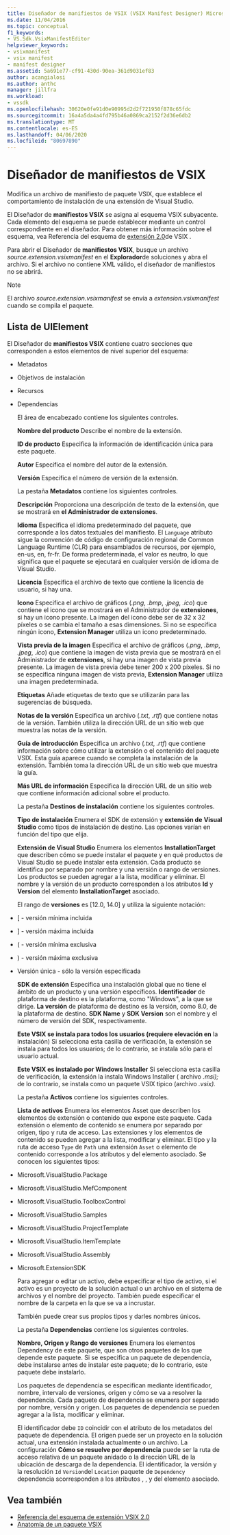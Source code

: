 ```yaml
---
title: Diseñador de manifiestos de VSIX (VSIX Manifest Designer) Microsoft Docs
ms.date: 11/04/2016
ms.topic: conceptual
f1_keywords:
- VS.Sdk.VsixManifestEditor
helpviewer_keywords:
- vsixmanifest
- vsix manifest
- manifest designer
ms.assetid: 5a691e77-cf91-430d-90ea-361d9031ef83
author: acangialosi
ms.author: anthc
manager: jillfra
ms.workload:
- vssdk
ms.openlocfilehash: 30620e0fe91d0e90995d2d2f721950f878c65fdc
ms.sourcegitcommit: 16a4a5da4a4fd795b46a0869ca2152f2d36e6db2
ms.translationtype: MT
ms.contentlocale: es-ES
ms.lasthandoff: 04/06/2020
ms.locfileid: "80697890"
---
```

# <a name="vsix-manifest-designer"></a>Diseñador de manifiestos de VSIX
Modifica un archivo de manifiesto de paquete VSIX, que establece el comportamiento de instalación de una extensión de Visual Studio.

 El Diseñador de **manifiestos VSIX** se asigna al esquema VSIX subyacente. Cada elemento del esquema se puede establecer mediante un control correspondiente en el diseñador. Para obtener más información sobre el esquema, vea Referencia del esquema de [extensión 2.0](../extensibility/vsix-extension-schema-2-0-reference.md)de VSIX .

 Para abrir el Diseñador de **manifiestos VSIX**, busque un archivo *source.extension.vsixmanifest* en el **Explorador**de soluciones y abra el archivo. Si el archivo no contiene XML válido, el diseñador de manifiestos no se abrirá.

> [!NOTE]
> El archivo *source.extension.vsixmanifest* se envía a *extension.vsixmanifest* cuando se compila el paquete.

## <a name="uielement-list"></a>Lista de UIElement
 El Diseñador de **manifiestos VSIX** contiene cuatro secciones que corresponden a estos elementos de nivel superior del esquema:

- Metadatos

- Objetivos de instalación

- Recursos

- Dependencias

  El área de encabezado contiene los siguientes controles.

  **Nombre del producto** Describe el nombre de la extensión.

  **ID de producto** Especifica la información de identificación única para este paquete.

  **Autor** Especifica el nombre del autor de la extensión.

  **Versión** Especifica el número de versión de la extensión.

  La pestaña **Metadatos** contiene los siguientes controles.

  **Descripción** Proporciona una descripción de texto de la extensión, que se mostrará en **el Administrador de extensiones**.

  **Idioma** Especifica el idioma predeterminado del paquete, que corresponde a los datos textuales del manifiesto. El `Language` atributo sigue la convención de código de configuración regional de Common Language Runtime (CLR) para ensamblados de recursos, por ejemplo, en-us, en, fr-fr. De forma predeterminada, el valor es neutro, lo que significa que el paquete se ejecutará en cualquier versión de idioma de Visual Studio.

  **Licencia** Especifica el archivo de texto que contiene la licencia de usuario, si hay una.

  **Icono** Especifica el archivo de gráficos (*.png*, *.bmp*, *.jpeg*, *.ico*) que contiene el icono que se mostrará en el Administrador de **extensiones**, si hay un icono presente. La imagen del icono debe ser de 32 x 32 píxeles o se cambia el tamaño a esas dimensiones. Si no se especifica ningún icono, **Extension Manager** utiliza un icono predeterminado.

  **Vista previa de la imagen** Especifica el archivo de gráficos (*.png*, *.bmp*, *.jpeg*, *.ico*) que contiene la imagen de vista previa que se mostrará en el Administrador de **extensiones**, si hay una imagen de vista previa presente. La imagen de vista previa debe tener 200 x 200 píxeles. Si no se especifica ninguna imagen de vista previa, **Extension Manager** utiliza una imagen predeterminada.

  **Etiquetas** Añade etiquetas de texto que se utilizarán para las sugerencias de búsqueda.

  **Notas de la versión** Especifica un archivo (*.txt*, *.rtf*) que contiene notas de la versión. También utiliza la dirección URL de un sitio web que muestra las notas de la versión.

  **Guía de introducción** Especifica un archivo (*.txt*, *.rtf*) que contiene información sobre cómo utilizar la extensión o el contenido del paquete VSIX. Esta guía aparece cuando se completa la instalación de la extensión. También toma la dirección URL de un sitio web que muestra la guía.

  **Más URL de información** Especifica la dirección URL de un sitio web que contiene información adicional sobre el producto.

  La pestaña **Destinos de instalación** contiene los siguientes controles.

  **Tipo de instalación** Enumera el SDK de extensión y **extensión de** **Visual Studio** como tipos de instalación de destino. Las opciones varían en función del tipo que elija.

  **Extensión de Visual Studio** Enumera los elementos **InstallationTarget** que describen cómo se puede instalar el paquete y en qué productos de Visual Studio se puede instalar esta extensión. Cada producto se identifica por separado por nombre y una versión o rango de versiones. Los productos se pueden agregar a la lista, modificar y eliminar. El nombre y la versión de un producto corresponden a los atributos **Id** y **Version** del elemento **InstallationTarget** asociado.

  El rango de **versiones** es [12.0, 14.0] y utiliza la siguiente notación:

- [ - versión mínima incluida

- ] - versión máxima incluida

- ( - versión mínima exclusiva

- ) - versión máxima exclusiva

- Versión única - sólo la versión especificada

  **SDK de extensión** Especifica una instalación global que no tiene el ámbito de un producto y una versión específicos. **Identificador** de plataforma de destino es la plataforma, como "Windows", a la que se dirige. **La versión** de plataforma de destino es la versión, como 8.0, de la plataforma de destino. **SDK Name** y **SDK Version** son el nombre y el número de versión del SDK, respectivamente.

  **Este VSIX se instala para todos los usuarios (requiere elevación en** la instalación) Si selecciona esta casilla de verificación, la extensión se instala para todos los usuarios; de lo contrario, se instala sólo para el usuario actual.

  **Este VSIX es instalado por Windows Installer** Si selecciona esta casilla de verificación, la extensión la instala Windows Installer ( archivo *.msi);* de lo contrario, se instala como un paquete VSIX típico (archivo *.vsix).*

  La pestaña **Activos** contiene los siguientes controles.

  **Lista de activos** Enumera los elementos Asset que describen los elementos de extensión o contenido que expone este paquete. Cada extensión o elemento de contenido se enumera por separado por origen, tipo y ruta de acceso. Las extensiones y los elementos de contenido se pueden agregar a la lista, modificar y eliminar. El tipo y la ruta de acceso `Type` de `Path` una extensión `Asset` o elemento de contenido corresponde a los atributos y del elemento asociado. Se conocen los siguientes tipos:

- Microsoft.VisualStudio.Package

- Microsoft.VisualStudio.MefComponent

- Microsoft.VisualStudio.ToolboxControl

- Microsoft.VisualStudio.Samples

- Microsoft.VisualStudio.ProjectTemplate

- Microsoft.VisualStudio.ItemTemplate

- Microsoft.VisualStudio.Assembly

- Microsoft.ExtensionSDK

  Para agregar o editar un activo, debe especificar el tipo de activo, si el activo es un proyecto de la solución actual o un archivo en el sistema de archivos y el nombre del proyecto. También puede especificar el nombre de la carpeta en la que se va a incrustar.

  También puede crear sus propios tipos y darles nombres únicos.

  La pestaña **Dependencias** contiene los siguientes controles.

  **Nombre, Origen y Rango de versiones** Enumera los elementos Dependency de este paquete, que son otros paquetes de los que depende este paquete. Si se especifica un paquete de dependencia, debe instalarse antes de instalar este paquete; de lo contrario, este paquete debe instalarlo.

  Los paquetes de dependencia se especifican mediante identificador, nombre, intervalo de versiones, origen y cómo se va a resolver la dependencia. Cada paquete de dependencia se enumera por separado por nombre, versión y origen. Los paquetes de dependencia se pueden agregar a la lista, modificar y eliminar.

  El identificador debe `ID` coincidir con el atributo de los metadatos del paquete de dependencia. El origen puede ser un proyecto en la solución actual, una extensión instalada actualmente o un archivo. La configuración **Cómo se resuelve por dependencia** puede ser la ruta de acceso relativa de un paquete anidado o la dirección URL de la ubicación de descarga de la dependencia. El identificador, la versión y la resolución `Id` `Version`del `Location` paquete de `Dependency` dependencia scorresponden a los atributos , , y del elemento asociado.

## <a name="see-also"></a>Vea también
- [Referencia del esquema de extensión VSIX 2.0](../extensibility/vsix-extension-schema-2-0-reference.md)
- [Anatomía de un paquete VSIX](../extensibility/anatomy-of-a-vsix-package.md)
